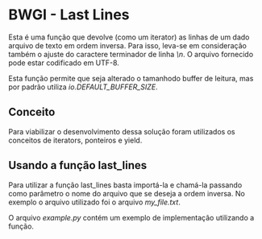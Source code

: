 # BWGI - Last Lines

Esta é uma função que devolve (como um iterator) as linhas de um dado arquivo de texto em ordem inversa. Para isso, leva-se em consideração também o ajuste do caractere terminador de linha _\n_. O arquivo fornecido pode estar codificado em UTF-8.

Esta função permite que seja alterado o tamanhodo buffer de leitura, mas por padrão utiliza _io.DEFAULT_BUFFER_SIZE_.

## Conceito

Para viabilizar o desenvolvimento dessa solução foram utilizados os conceitos de iterators, ponteiros e yield.

## Usando a função last_lines

Para utilizar a função last_lines basta importá-la e chamá-la passando como parâmetro o nome do arquivo que se deseja a ordem inversa. No exemplo o arquivo utilizado foi o arquivo _my_file.txt_. 

O arquivo _example.py_ contém um exemplo de implementação utilizando a função. 